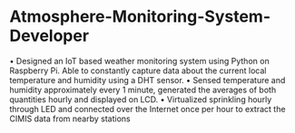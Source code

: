 # Atmosphere-Monitoring-System-Developer

• Designed an IoT based weather monitoring system using Python on Raspberry Pi. Able to constantly capture
data about the current local temperature and humidity using a DHT sensor.
• Sensed temperature and humidity approximately every 1 minute, generated the averages of both quantities
hourly and displayed on LCD.
• Virtualized sprinkling hourly through LED and connected over the Internet once per hour to extract the
CIMIS data from nearby stations
